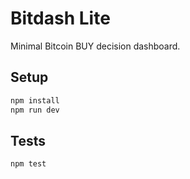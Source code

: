 # Bitdash Lite

Minimal Bitcoin BUY decision dashboard.

## Setup

```bash
npm install
npm run dev
```

## Tests

```
npm test
```
